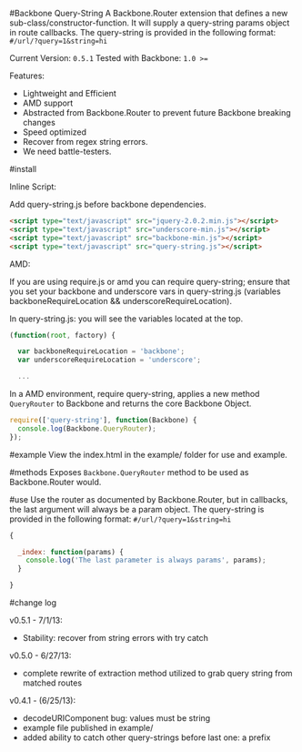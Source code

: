 #Backbone Query-String
A Backbone.Router extension that defines a new sub-class/constructor-function. It will supply a query-string params object in route callbacks. The query-string is provided in the following format: `#/url/?query=1&string=hi`

Current Version: `0.5.1`
Tested with Backbone: `1.0 >=`

Features:
  * Lightweight and Efficient
  * AMD support
  * Abstracted from Backbone.Router to prevent future Backbone breaking changes
  * Speed optimized
  * Recover from regex string errors.
  * We need battle-testers.

#install

Inline Script:

Add query-string.js before backbone dependencies.

```html
<script type="text/javascript" src="jquery-2.0.2.min.js"></script>
<script type="text/javascript" src="underscore-min.js"></script>
<script type="text/javascript" src="backbone-min.js"></script>
<script type="text/javascript" src="query-string.js"></script>
```

AMD:

If you are using require.js or amd you can require query-string; ensure that you set your backbone and underscore vars in query-string.js (variables backboneRequireLocation && underscoreRequireLocation).

In query-string.js: you will see the variables located at the top.

```javascript
(function(root, factory) {

  var backboneRequireLocation = 'backbone';
  var underscoreRequireLocation = 'underscore';

  ...
```

In a AMD environment, require query-string, applies a new method `QueryRouter` to Backbone and returns the core Backbone Object.

```javascript
require(['query-string'], function(Backbone) {
  console.log(Backbone.QueryRouter);
});
```

#example
View the index.html in the example/ folder for use and example.

#methods
Exposes `Backbone.QueryRouter` method to be used as Backbone.Router would.

#use
Use the router as documented by Backbone.Router, but in callbacks, the last argument will always be a param object. The query-string is provided in the following format: `#/url/?query=1&string=hi`
```javascript
{

  _index: function(params) {
    console.log('The last parameter is always params', params);
  }

}
```

#change log

v0.5.1 - 7/1/13:
  * Stability: recover from string errors with try catch

v0.5.0 - 6/27/13:
  * complete rewrite of extraction method utilized to grab query string from matched routes

v0.4.1 - (6/25/13):
  * decodeURIComponent bug: values must be string
  * example file published in example/
  * added ability to catch other query-strings before last one: a prefix